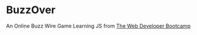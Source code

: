 # BuzzOver
An Online Buzz Wire Game
Learning JS from [The Web Developer Bootcamp](https://www.udemy.com/course/the-web-developer-bootcamp/)
